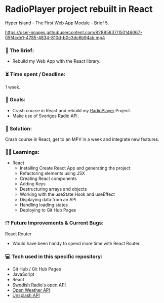# RadioPlayer project rebuilt in React

Hyper Island - The First Web App Module - Brief 5.

https://user-images.githubusercontent.com/82885837/150146067-05f4cde1-4785-4834-810d-b0c3dc6b94ab.mp4

### :open_file_folder: The Brief:

-   Rebuild my Web App with the React library.

### :hourglass_flowing_sand: Time spent / Deadline:

1 week.

### :dart: Goals:

-   Crash course in React and rebuild my [RadioPlayer](https://harry-yates.github.io/radioPlayer/) Project.
-   Make use of Sveriges Radio API.

### :mechanical_arm: Solution:

Crash course in React, get to an MPV in a week and integrate new features.

### :man_student: Learnings:

-   React
    -   Installing Create React App and generating the project
    -   Refactoring elements using JSX
    -   Creating React components
    -   Adding Keys
    -   Destructuring arrays and objects
    -   Working with the useState Hook and useEffect
    -   Displaying data from an API
    -   Handling loading states
    -   Deploying to Git Hub Pages

### :interrobang: Future Improvements & Current Bugs:

React Router

-   Would have been handy to spend more time with React Router.

### :computer: Tech used in this specific repository:

-   Git Hub / Git Hub Pages
-   JavaScript
-   React
-   [Swedish Radio's open API](https://api.sr.se/api/documentation/v2/index.html)
-   [Open Weather API](https://openweathermap.org/api)
-   [Unsplash API](https://unsplash.com/developers)
